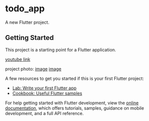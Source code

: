 # todo_app

A new Flutter project.

## Getting Started

This project is a starting point for a Flutter application.

[youtube link](https://youtu.be/RFxrKF3kJRY)

project photo:
[image](https://github.com/bhaktil1406/todo_app-codsoft-flutter/assets/85397268/5bdf1f56-e34b-4c3b-9e19-fc4a9a93f82d)
[image](https://github.com/bhaktil1406/todo_app-codsoft-flutter/assets/85397268/ec73c58d-f361-40ab-a362-e37e56e7051f)


A few resources to get you started if this is your first Flutter project:

- [Lab: Write your first Flutter app](https://docs.flutter.dev/get-started/codelab)
- [Cookbook: Useful Flutter samples](https://docs.flutter.dev/cookbook)

For help getting started with Flutter development, view the
[online documentation](https://docs.flutter.dev/), which offers tutorials,
samples, guidance on mobile development, and a full API reference.
